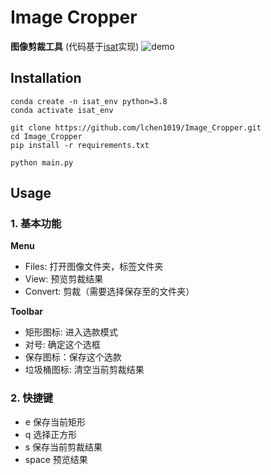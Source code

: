 # Image Cropper

**图像剪裁工具**
(代码基于[isat](https://github.com/yatengLG/ISAT_with_segment_anything)实现)
![demo](./assets/demo.png)


## Installation

```shell
conda create -n isat_env python=3.8
conda activate isat_env

git clone https://github.com/lchen1019/Image_Cropper.git
cd Image_Cropper
pip install -r requirements.txt

python main.py
```

## Usage
### 1. 基本功能
**Menu**
- Files: 打开图像文件夹，标签文件夹
- View: 预览剪裁结果
- Convert: 剪裁（需要选择保存至的文件夹）

**Toolbar**
- 矩形图标: 进入选款模式
- 对号: 确定这个选框
- 保存图标：保存这个选款
- 垃圾桶图标:  清空当前剪裁结果

### 2. 快捷键
- e 保存当前矩形
- q 选择正方形
- s 保存当前剪裁结果
- space 预览结果
